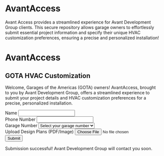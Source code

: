 # AvantAccess
Avant Access provides a streamlined experience for Avant Development Group clients. This secure repository allows garage owners to effortlessly submit essential project information and specify their unique HVAC customization preferences, ensuring a precise and personalized installation!

<html lang="en">
<head>
    <meta charset="UTF-8">
    <meta name="viewport" content="width=device-width, initial-scale=1.0">
    <title>AvantAccess - GOTA HVAC Customization</title>
    <script src="https://cdn.tailwindcss.com"></script>
</head>
<body class="bg-gray-100 flex items-center justify-center min-h-screen">
    <div class="bg-white p-8 rounded-lg shadow-lg w-full max-w-md">
        <h1 class="text-2xl font-bold mb-2 text-center">AvantAccess</h1>
        <h2 class="text-xl font-semibold mb-4 text-center">GOTA HVAC Customization</h2>
        <p class="mb-6 text-gray-600">Welcome, Garages of the Americas (GOTA) owners! AvantAccess, brought to you by Avant Development Group, offers a streamlined experience to submit your project details and HVAC customization preferences for a precise, personalized installation.</p>
        <form id="hvacForm" enctype="multipart/form-data" class="space-y-4">
            <div>
                <label for="name" class="block text-sm font-medium text-gray-700">Name</label>
                <input type="text" id="name" name="name" required class="mt-1 p-2 w-full border rounded-md focus:ring focus:ring-blue-300">
            </div>
            <div>
                <label for="phone" class="block text-sm font-medium text-gray-700">Phone Number</label>
                <input type="tel" id="phone" name="phone" required class="mt-1 p-2 w-full border rounded-md focus:ring focus:ring-blue-300">
            </div>
            <div>
                <label for="garage" class="block text-sm font-medium text-gray-700">Garage Number</label>
                <select id="garage" name="garage" required class="mt-1 p-2 w-full border rounded-md focus:ring focus:ring-blue-300">
                    <option value="" disabled selected>Select your garage number</option>
                    <optgroup label="Building 4">
                        <option value="402">402</option>
                        <option value="404">404</option>
                        <option value="406">406</option>
                        <option value="408">408</option>
                        <option value="410">410</option>
                        <option value="412">412</option>
                        <option value="414">414</option>
                    </optgroup>
                    <optgroup label="Building 5">
                        <option value="502">502</option>
                        <option value="504">504</option>
                        <option value="506">506</option>
                        <option value="508">508</option>
                        <option value="510">510</option>
                        <option value="512">512</option>
                        <option value="514">514</option>
                        <option value="516">516</option>
                    </optgroup>
                    <optgroup label="Building 6">
                        <option value="602">602</option>
                        <option value="604">604</option>
                        <option value="606">606</option>
                        <option value="608">608</option>
                        <option value="610">610</option>
                        <option value="612">612</option>
                        <option value="614">614</option>
                    </optgroup>
                    <optgroup label="Building 8">
                        <option value="802">802</option>
                        <option value="803">803</option>
                        <option value="804">804</option>
                        <option value="805">805</option>
                        <option value="806">806</option>
                        <option value="807">807</option>
                        <option value="808">808</option>
                        <option value="809">809</option>
                        <option value="810">810</option>
                        <option value="811">811</option>
                        <option value="812">812</option>
                        <option value="813">813</option>
                    </optgroup>
                    <optgroup label="Building 9">
                        <option value="901">901</option>
                        <option value="902">902</option>
                        <option value="903">903</option>
                        <option value="904">904</option>
                        <option value="905">905</option>
                        <option value="906">906</option>
                        <option value="907">907</option>
                        <option value="908">908</option>
                        <option value="909">909</option>
                        <option value="910">910</option>
                        <option value="911">911</option>
                        <option value="912">912</option>
                        <option value="913">913</option>
                        <option value="914">914</option>
                        <option value="915">915</option>
                        <option value="916">916</option>
                    </optgroup>
                </select>
            </div>
            <div>
                <label for="design" class="block text-sm font-medium text-gray-700">Upload Design Plans (PDF/Image)</label>
                <input type="file" id="design" name="design" accept=".pdf,.jpg,.png" class="mt-1 p-2 w-full border rounded-md">
            </div>
            <button type="submit" class="w-full bg-blue-600 text-white p-2 rounded-md hover:bg-blue-700">Submit</button>
        </form>
        <p id="status" class="mt-4 text-center text-green-600 hidden">Submission successful! Avant Development Group will contact you soon.</p>
    </div>
    <script src="https://www.gstatic.com/firebasejs/9.6.1/firebase-app.js"></script>
    <script src="https://www.gstatic.com/firebasejs/9.6.1/firebase-storage.js"></script>
    <script>
        // Firebase configuration (replace with your Firebase project details)
        // PASTE YOUR FIREBASE CONFIG HERE FROM FIREBASE CONSOLE
        const firebaseConfig = {
            apiKey: "YOUR_API_KEY",
            authDomain: "YOUR_PROJECT_ID.firebaseapp.com",
            projectId: "YOUR_PROJECT_ID",
            storageBucket: "YOUR_PROJECT_ID.appspot.com",
            messagingSenderId: "YOUR_SENDER_ID",
            appId: "YOUR_APP_ID"
        };
        firebase.initializeApp(firebaseConfig);
        const storage = firebase.storage();
        // Form submission
        document.getElementById('hvacForm').addEventListener('submit', async (e) => {
            e.preventDefault();
            const name = document.getElementById('name').value;
            const phone = document.getElementById('phone').value;
            const garage = document.getElementById('garage').value;
            const design = document.getElementById('design').files[0];
            // Upload design file to Firebase Storage
            let designUrl = '';
            if (design) {
                const storageRef = storage.ref(`designs/${garage}_${Date.now()}_${design.name}`);
                await storageRef.put(design);
                designUrl = await storageRef.getDownloadURL();
            }
            // Send data to serverless function (e.g., for Twilio SMS and Google Calendar)
            const response = await fetch('YOUR_SERVERLESS_FUNCTION_URL', {
                method: 'POST',
                headers: { 'Content-Type': 'application/json' },
                body: JSON.stringify({ name, phone, garage, designUrl })
            });
            if (response.ok) {
                document.getElementById('status').classList.remove('hidden');
                document.getElementById('hvacForm').reset();
            } else {
                alert('Error submitting form. Please try again.');
            }
        });
    </script>
</body>
</html>
